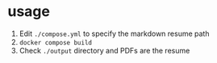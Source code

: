 # usage

1. Edit `./compose.yml` to specify the markdown resume path
2. `docker compose build`
3. Check `./output` directory and PDFs are the resume
